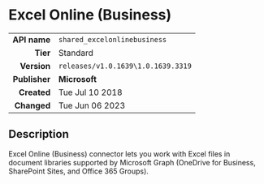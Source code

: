 # Excel Online (Business)
| | |
|-:|-|
|**API name**|`shared_excelonlinebusiness`|
|**Tier**|Standard|
|**Version**|`releases/v1.0.1639\1.0.1639.3319`|
|**Publisher**|**Microsoft**|
|**Created**|Tue Jul 10 2018|
|**Changed**|Tue Jun 06 2023|

## Description
Excel Online (Business) connector lets you work with Excel files in document libraries supported by Microsoft Graph (OneDrive for Business, SharePoint Sites, and Office 365 Groups).
